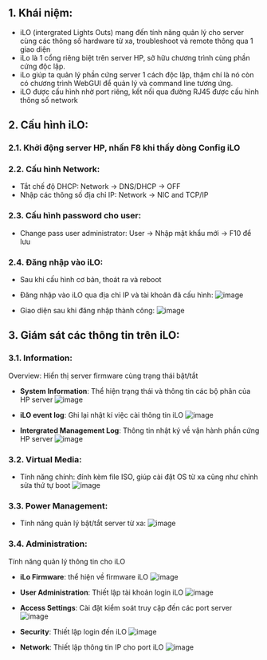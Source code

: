 ## 1. Khái niệm:
- iLO (intergrated Lights Outs) mang đến tính năng quản lý cho server cùng các thông số hardware từ xa, troubleshoot và remote thông qua 1 giao diện
- iLo là 1 cổng riêng biệt trên server HP, sở hữu chương trình cùng phần cứng độc lập.
- iLo giúp ta quản lý phần cứng server 1 cách độc lập, thậm chí là nó còn có chương trình WebGUI để quản lý và command line tương ứng.
- iLO được cấu hình nhờ port riêng, kết nối qua đường RJ45 được cấu hình thông số network

## 2. Cấu hình iLO:
### 2.1. Khởi động server HP, nhấn F8 khi thấy dòng **Config iLO**
### 2.2. Cấu hình Network:
- Tắt chế độ DHCP: Network -> DNS/DHCP -> OFF
- Nhập các thông số địa chỉ IP: Network -> NIC and TCP/IP

### 2.3. Cấu hình password cho user:
- Change pass user administrator: User -> Nhập mật khẩu mới -> F10 để lưu

### 2.4. Đăng nhập vào iLO:
- Sau khi cấu hình cơ bản, thoát ra và reboot
- Đăng nhập vào iLO qua địa chỉ IP và tài khoản đã cấu hình:
![image](https://github.com/user-attachments/assets/7cd4bd6b-368a-41ac-b8a8-ebeaee052e12)

- Giao diện sau khi đăng nhập thành công:
![image](https://github.com/user-attachments/assets/0264f717-5214-4637-a3fd-bf92000df5ab)

## 3. Giám sát các thông tin trên iLO:
### 3.1. Information:
Overview: Hiển thị server firmware cùng trạng thái bật/tắt
- **System Information**: Thể hiện trạng thái và thông tin các bộ phân của HP server
![image](https://github.com/user-attachments/assets/a5fa86d8-3e70-4e87-8e66-504d4657dc6d)

- **iLO event log**: Ghi lại nhật kí việc cài thông tin iLO
![image](https://github.com/user-attachments/assets/23985fb8-d33d-49c2-b157-3b01d90ffc93)

- **Intergrated Management Log**: Thông tin nhật ký về vận hành phần cứng HP server
![image](https://github.com/user-attachments/assets/80122d61-6e93-4072-a491-abc80874ba01)

### 3.2. Virtual Media:
- Tính năng chính: đính kèm file ISO, giúp cài đặt OS từ xa cũng như chỉnh sửa thứ tự boot
![image](https://github.com/user-attachments/assets/ab81bc9f-1071-4652-8824-467a4d364c30)

### 3.3. Power Management:
- Tính năng quản lý bật/tắt server từ xa:
![image](https://github.com/user-attachments/assets/b3c8dea5-f594-4bcd-b5e9-2d76188642c2)

### 3.4. Administration:
Tính năng quản lý thông tin cho iLO
- **iLo Firmware**: thể hiện về firmware iLO
![image](https://github.com/user-attachments/assets/71bcd354-0f67-4825-ae83-701711349cb4)

- **User Administration**: Thiết lập tài khoản login iLO
![image](https://github.com/user-attachments/assets/7888f50a-72db-4adc-8e2b-ab7902bf686c)

- **Access Settings**: Cài đặt kiểm soát truy cập đến các port server
![image](https://github.com/user-attachments/assets/2184d6da-7cb5-4ca5-bfbc-150a56c53eb6)

- **Security**: Thiết lập login đến iLO
![image](https://github.com/user-attachments/assets/df2dafbb-641e-4765-b44c-ffd9aae282ba)

- **Network**: Thiết lập thông tin IP cho port iLO
![image](https://github.com/user-attachments/assets/73d50bea-0e2d-460c-8d41-c6f39d13189a)
